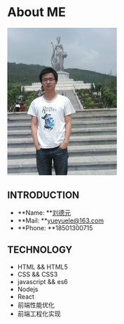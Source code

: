 # About ME

<img title="刘德元" src="/img/me.jpg" style="width: 250px;">

## INTRODUCTION

- **Name: **[刘德元](https://github.com/xiaomibaobao)
- **Mail: **<a href="mailTo:yueyuele@163.com">yueyuele@163.com</a>
- **Phone: **18501300715


## TECHNOLOGY
- HTML && HTML5
- CSS && CSS3
- javascript && es6
- Nodejs
- React
- 前端性能优化
- 前端工程化实现
